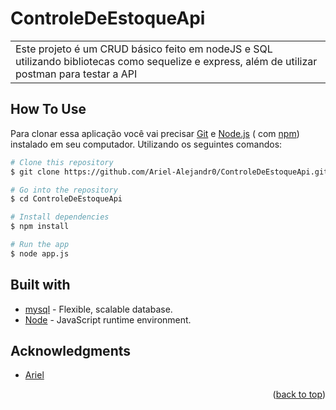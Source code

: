 # ControleDeEstoqueApi
<table>
<tr>
<td>
Este projeto é um CRUD básico feito em nodeJS e SQL utilizando bibliotecas como sequelize e express, além de utilizar postman para testar a API
</td>
</tr>
</table>

## How To Use

Para clonar essa aplicação você vai precisar [Git](https://git-scm.com) e [Node.js](https://nodejs.org/en/download/) ( com [npm](http://npmjs.com)) instalado em seu computador. Utilizando os seguintes comandos:

```bash
# Clone this repository
$ git clone https://github.com/Ariel-Alejandr0/ControleDeEstoqueApi.git

# Go into the repository
$ cd ControleDeEstoqueApi

# Install dependencies
$ npm install

# Run the app
$ node app.js
```

## Built with 

- [mysql](https://www.mysql.com/) - Flexible, scalable database.
- [Node](https://nodejs.org/en) -  JavaScript runtime environment.

## Acknowledgments

* [Ariel](https://github.com/Ariel-Alejandr0/)

<p align="right">(<a href="#readme-top">back to top</a>)</p>
